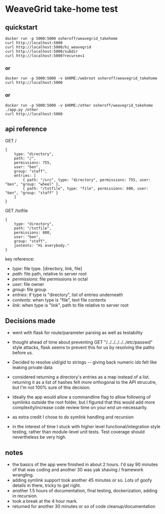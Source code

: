 # WeaveGrid take-home test

## quickstart

```
docker run -p 5000:5000 osheroff/weavegrid_takehome
curl http://localhost:5000
curl http://localhost:5000/hi_weavegrid
curl http://localhost:5000/subdir
curl http://localhost:5000?recurse=1
```

### or

```
docker run -p 5000:5000 -v $HOME:/webroot osheroff/weavegrid_takehome
curl http://localhost:5000
```

### or

```
docker run -p 5000:5000 -v $HOME:/other osheroff/weavegrid_takehome ./app.py /other
curl http://localhost:5000
```

## api reference

GET /
```
{
	type: "directory",
	path: "/",
	permissions: 755,
	user: "ben",
	group: "staff",
	entries: [
		{ path: "/src", type: "directory", permissions: 755, user: "ben", "group: "wheel" },
		{ path: "/txtfile", type: "file", permissions: 600, user: "ben", "group: "staff" }
	]
}
```

GET /txtfile
```
{
	type: "directory",
	path: "/txtfile",
	permissions: 600,
	user: "ben",
	group: "staff",
	jontents: "Hi everybody."
}
```

key reference:

- *type*: file type.  [directory, link, file]
- *path*: file path, relative to server root
- *permissions*: file permissions in octal
- *user*: file owner
- *group*: file group
- *entries*: if type is "directory", list of entries underneath
- *contents*: when type is "file", text file contentx
- *link*: when type is "link", path to file relative to server root



## Decisions made

- went with flask for route/parameter parsing as well as testability

- thought ahead of time about preventing GET "/../../../../../etc/passwd" style attacks, flask seems
  to prevent this for us by resolving the paths before us.

- Decided to resolve uid/gid to strings -- giving back numeric ids felt like leaking private data

- considered returning a directory's entries as a map instead of a list.  returning it as a list
  of hashes felt more orthogonal to the API strucutre, but I'm not 100% sure of this decision.

- Ideally the app would allow a commandline flag to allow following of symlinks outside the root folder,
  but I figured that this would add more complexity/increase code review time on your end un-necessarily.

- as extra credit I chose to do symlink handling and recursion

- in the interest of time I stuck with higher level functional/integration style testing, rather than module-level unit tests.
  Test coverage should nevertheless be very high.

## notes
- the basics of the app were finished in about 2 hours.  I'd say 90 minutes of that was coding and
  another 30 was yak shaving / framework wrangling.
- adding symlink support took another 45 minutes or so.  Lots of goofy details in there, tricky to get right.
- another 1.5 hours of documentation, final testing, dockerization, adding in recursion.
- took a break at the 4 hour mark.
- returned for another 30 minutes or so of code cleanup/documentation
